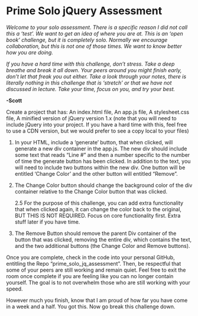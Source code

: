 # Prime Solo jQuery Assessment

*Welcome to your solo assessment. There is a specific reason I did not call this a ‘test’. We want to get an idea of where you are at. This is an ‘open book’ challenge, but it is completely solo. Normally we encourage collaboration, but this is not one of those times. We want to know better how you are doing.* 

*If you have a hard time with this challenge, don’t stress. Take a deep breathe and break it all down. Your peers around you might finish early, don’t let that freak you out either. Take a look through your notes, there is literally nothing in this challenge that is ‘stretch’ or that we have not discussed in lecture. Take your time, focus on you, and try your best.*

**-Scott**

Create a project that has:
An index.html file,
An app.js file,
A stylesheet.css file,
A minified version of jQuery version 1.x (note that you will need to include jQuery into your project. If you have a hard time with this, feel free to use a CDN version, but we would prefer to see a copy local to your files)

1. In your HTML, include a ‘generate’ button, that when clicked, will generate a new div container in the app.js. The new div should include some text that reads “Line #” and then a number specific to the number of time the generate button has been clicked. In addition to the text, you will need to include two buttons within the new div. One button will be entitled ‘Change Color’ and the other button will entitled “Remove”.

2. The Change Color button should change the background color of the div container relative to the Change Color button that was clicked. 

    2.5 For the purpose of this challenge, you can add extra functionality that when clicked again, it can change the color back to the original, BUT THIS IS NOT REQUIRED. Focus on core functionality first. Extra stuff later if you have time.

3. The Remove Button should remove the parent Div container of the button that was clicked, removing the entire div, which contains the text, and the two additional buttons (the Change Color and Remove buttons). 

Once you are complete, check in the code into your personal GitHub, entitling the Repo “prime_solo_jq_assessment”. Then, be respectful that some of your peers are still working and remain quiet. Feel free to exit the room once complete if you are feeling like you can no longer contain yourself. The goal is to not overwhelm those who are still working with your speed.

However much you finish, know that I am proud of how far you have come in a week and a half. You got this.
Now go break this challenge down.

